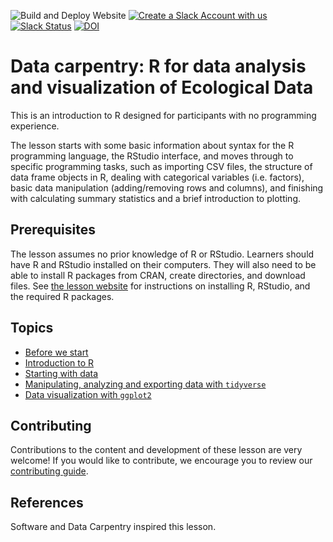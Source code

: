 ![Build and Deploy Website](https://github.com/datacarpentry/R-ecology-lesson/workflows/Build%20and%20Deploy%20Website/badge.svg)
[![Create a Slack Account with us](https://img.shields.io/badge/Create_Slack_Account-The_Carpentries-071159.svg)](https://slack-invite.carpentries.org/)
[![Slack Status](https://img.shields.io/badge/Slack_Channel-DC_Ecology_R-E01563.svg)](https://carpentries.slack.com/messages/C9X9EC405)
[![DOI](https://zenodo.org/badge/DOI/10.5281/zenodo.3264888.svg)](https://doi.org/10.5281/zenodo.3264888)

# Data carpentry: R for data analysis and visualization of Ecological Data

This is an introduction to R designed for participants with no programming
experience. 

The lesson starts with some basic information about syntax for the R programming
language, the RStudio interface, and moves through to specific programming tasks,
such as importing CSV files, the structure of data frame objects in R, dealing
with categorical variables (i.e. factors), basic data manipulation
(adding/removing rows and columns), and finishing with calculating summary
statistics and a brief introduction to plotting.

## Prerequisites

The lesson assumes no prior knowledge of R or RStudio.
Learners should have R and RStudio installed on their computers. They will also
need to be able to install R packages from CRAN, create directories, and
download files.
See [the lesson website](https://castanedam.github.io/DTRA_workshop_R/instructor/index.html)
for instructions on installing R, RStudio, and the required R packages.

## Topics

- [Before we start](https://datacarpentry.org/R-ecology-lesson/00-before-we-start.html)
- [Introduction to R](https://datacarpentry.org/R-ecology-lesson/01-intro-to-r.html)
- [Starting with data](https://datacarpentry.org/R-ecology-lesson/02-starting-with-data.html)
- [Manipulating, analyzing and exporting data with `tidyverse`](https://datacarpentry.org/R-ecology-lesson/03-dplyr.html)
- [Data visualization with `ggplot2`](https://datacarpentry.org/R-ecology-lesson/04-visualization-ggplot2.html)


## Contributing

Contributions to the content and development of these lesson are very welcome!
If you would like to contribute, we encourage you to review our [contributing guide](CONTRIBUTING.Rmd).

## References

Software and Data Carpentry inspired this lesson. 


